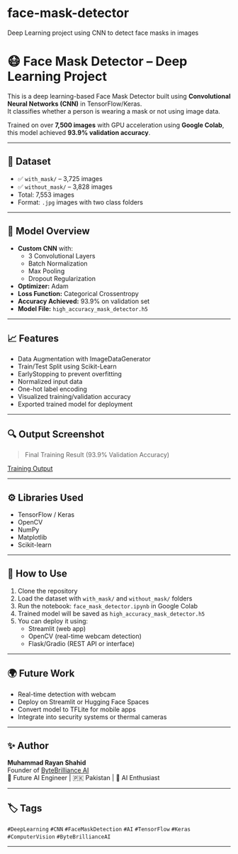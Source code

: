 # face-mask-detector
Deep Learning project using CNN to detect face masks in images
# 😷 Face Mask Detector – Deep Learning Project

This is a deep learning-based Face Mask Detector built using **Convolutional Neural Networks (CNN)** in TensorFlow/Keras.  
It classifies whether a person is wearing a mask or not using image data.

Trained on over **7,500 images** with GPU acceleration using **Google Colab**, this model achieved **93.9% validation accuracy**.

---

## 📂 Dataset

- ✅ `with_mask/` – 3,725 images  
- ✅ `without_mask/` – 3,828 images  
- Total: 7,553 images  
- Format: `.jpg` images with two class folders

---

## 🧠 Model Overview

- **Custom CNN** with:
  - 3 Convolutional Layers
  - Batch Normalization
  - Max Pooling
  - Dropout Regularization
- **Optimizer:** Adam  
- **Loss Function:** Categorical Crossentropy  
- **Accuracy Achieved:** 93.9% on validation set  
- **Model File:** `high_accuracy_mask_detector.h5`

---

## 📈 Features

- Data Augmentation with ImageDataGenerator
- Train/Test Split using Scikit-Learn
- EarlyStopping to prevent overfitting
- Normalized input data
- One-hot label encoding
- Visualized training/validation accuracy
- Exported trained model for deployment

---

## 🔍 Output Screenshot

> Final Training Result (93.9% Validation Accuracy)

[Training Output](https://github.com/RayanAIX/face-mask-detector/blob/2a3bb9c6e2f38d6f5eb0993d7a0c4c3644f39357/training_output.png)


---

## ⚙️ Libraries Used

- TensorFlow / Keras
- OpenCV
- NumPy
- Matplotlib
- Scikit-learn

---

## 🚀 How to Use

1. Clone the repository  
2. Load the dataset with `with_mask/` and `without_mask/` folders  
3. Run the notebook: `face_mask_detector.ipynb` in Google Colab  
4. Trained model will be saved as `high_accuracy_mask_detector.h5`  
5. You can deploy it using:
   - Streamlit (web app)
   - OpenCV (real-time webcam detection)
   - Flask/Gradio (REST API or interface)

---

## 🌍 Future Work

- Real-time detection with webcam
- Deploy on Streamlit or Hugging Face Spaces
- Convert model to TFLite for mobile apps
- Integrate into security systems or thermal cameras

---

## ✨ Author

**Muhammad Rayan Shahid**  
Founder of [ByteBrilliance AI](https://www.youtube.com/@ByteBrillianceAI)  
💼 Future AI Engineer | 🇵🇰 Pakistan | 🧠 AI Enthusiast  


---

## 🏷️ Tags

`#DeepLearning` `#CNN` `#FaceMaskDetection` `#AI` `#TensorFlow` `#Keras` `#ComputerVision` `#ByteBrillianceAI`

---

